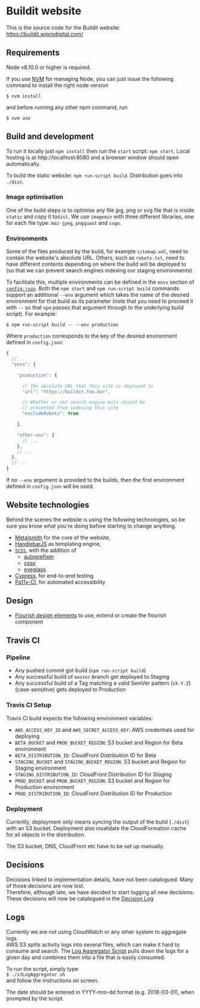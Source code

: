 # Buildit website

This is the source code for the Buildit website: https://buildit.wiprodigital.com/


## Requirements

Node v8.10.0 or higher is required.

If you use [NVM](https://github.com/creationix/nvm) for managing Node, you can just issue the following command to install the right node version

    $ nvm install

and before running any other npm command, run

    $ nvm use

## Build and development

To run it locally just `npm install` then run the `start` script: `npm start`. Local hosting is at http://localhost:8080 and a browser window should open automatically.

To build the static website: `npm run-script build`. Distribution goes into `./dist`.


### Image optimisation
One of the build steps is to optimise any file jpg, png or svg file that is inside `static` and copy it to`dist`.
We use `imagemin` with three different libraries, one for each file type: `moz-jpeg`, `pngquant` and `svgo`.


### Environments

Some of the files produced by the build, for example `sitemap.xml`, need to contain the website's absolute URL. Others, such as `robots.txt`, need to have different contents depending on where the build will be deployed to (so that we can prevent search engines indexing our staging environments).

To facilitate this, multiple environments can be defined in the `envs` section of [`config.json`](./config.json). Both the `npm start` and `npm run-script build` commands support an additional `--env` argument which takes the name of the desired environment for that build as its parameter (note that you need to proceed it with `--` so that `npm` passes that argument through to the underlying build script). For example:

    $ npm run-script build -- --env production

Where `production` corresponds to the key of the desired environment defined in `config.json`:

```js
{
  // ...
  "envs": {

    "production": {

      // The absolute URL that this site is deployed to
      "url": "https://buildit.foo.bar",

      // Whether or not search engine bots should be
      // prevented from indexing this site
      "excludeRobots": true

    },

    "other-env": {
      // ...
    },
    // ...
  },
  // ...
}
```

If no `--env` argument is provided to the builds, then the first environment defined in `config.json` will be used.

## Website technologies

Behind the scenes the website is using the following technologies, so be sure you know what you're doing before starting to change anything.

* [Metalsmith](http://metalsmith.io) for the core of the website,
* [HandlebarJS](https://handlebarsjs.com/) as templating engine,
* [`SCSS`](http://sass-lang.com/), with the addition of
  * [autoprefixer](https://github.com/postcss/autoprefixer)
  * [csso](https://github.com/css/csso)
  * [eyeglass](https://github.com/sass-eyeglass/eyeglass)
* [Cypress](docs/tests.md), for end-to-end testing
* [Pa11y-CI](docs/tests.md), for automated accessibility

## Design
* [Flourish design elements](docs/flourishes.md) to use, extend or create the flourish component

## Travis CI

### Pipeline

* Any pushed commit got build (`npm run-script build`)
* Any successful build of `master` branch get deployed to Staging
* Any successful build of a Tag matching a valid SemVer pattern (`vX.Y.Z`) (case-sensitive) gets deployed to Production

### Travis CI Setup

Travis CI build expects the following environment variables:

* `AWS_ACCESS_KEY_ID` and `AWS_SECRET_ACCESS_KEY`: AWS credentials used for deploying
* `BETA_BUCKET` and `PROD_BUCKET_REGION`: S3 bucket and Region for Beta environment
* `BETA_DISTRIBUTION_ID`: CloudFront Distribution ID for Beta
* `STAGING_BUCKET` and `STAGING_BUCKET_REGION`: S3 bucket and Region for Staging environment
* `STAGING_DISTRIBUTION_ID`: CloudFront Distribution ID for Staging
* `PROD_BUCKET` and `PROD_BUCKET_REGION`: S3 bucket and Region for Production environment
* `PROD_DISTRIBUTION_ID`: CloudFront Distribution ID for Production

### Deployment

Currently, deployment only means syncing the output of the build (`./dist`) with an S3 bucket.
Deployment also invalidate the CloudFormation cache for all objects in the distribution.

The S3 bucket, DNS, CloudFront etc have to be set up manually.

## Decisions

Decisions linked to implementation details, have not been catalogued. Many of those decisions are now lost.  
Therefore, although late, we have decided to start logging all new decisions. These decisions will now be catalogued in the [Decision Log](docs/DECISIONLOG.md)

## Logs

Currently we are not using CloudWatch or any other system to aggregate logs.  
AWS S3 splits activity logs into several files, which can make it hard to consume and search. The [Log Aggregator Script](./logAggregator.sh) pulls down the logs for a given day and combines them into a file that is easily consumed.

To run the script, simply type  
`$ ./s3LogAggregator.sh`  
and follow the instructions on screen.

The date should be entered in YYYY-mm-dd format (e.g. 2018-03-01), when prompted by the script.
